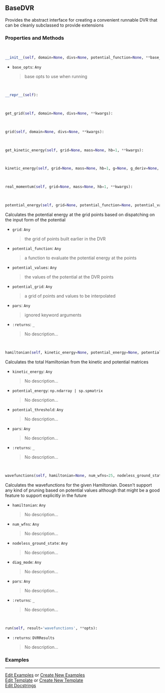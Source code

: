 ## <a id="Psience.DVR.BaseDVR.BaseDVR">BaseDVR</a>
Provides the abstract interface for creating a
convenient runnable DVR that can be cleanly subclassed to provide
extensions

### Properties and Methods
<a id="Psience.DVR.BaseDVR.BaseDVR.__init__" class="docs-object-method">&nbsp;</a>
```python
__init__(self, domain=None, divs=None, potential_function=None, **base_opts): 
```

- `base_opts`: `Any`
    >base opts to use when running

<a id="Psience.DVR.BaseDVR.BaseDVR.__repr__" class="docs-object-method">&nbsp;</a>
```python
__repr__(self): 
```

<a id="Psience.DVR.BaseDVR.BaseDVR.get_grid" class="docs-object-method">&nbsp;</a>
```python
get_grid(self, domain=None, divs=None, **kwargs): 
```

<a id="Psience.DVR.BaseDVR.BaseDVR.grid" class="docs-object-method">&nbsp;</a>
```python
grid(self, domain=None, divs=None, **kwargs): 
```

<a id="Psience.DVR.BaseDVR.BaseDVR.get_kinetic_energy" class="docs-object-method">&nbsp;</a>
```python
get_kinetic_energy(self, grid=None, mass=None, hb=1, **kwargs): 
```

<a id="Psience.DVR.BaseDVR.BaseDVR.kinetic_energy" class="docs-object-method">&nbsp;</a>
```python
kinetic_energy(self, grid=None, mass=None, hb=1, g=None, g_deriv=None, **kwargs): 
```

<a id="Psience.DVR.BaseDVR.BaseDVR.real_momentum" class="docs-object-method">&nbsp;</a>
```python
real_momentum(self, grid=None, mass=None, hb=1, **kwargs): 
```

<a id="Psience.DVR.BaseDVR.BaseDVR.potential_energy" class="docs-object-method">&nbsp;</a>
```python
potential_energy(self, grid=None, potential_function=None, potential_values=None, potential_grid=None, **pars): 
```
Calculates the potential energy at the grid points based
        on dispatching on the input form of the potential
- `grid`: `Any`
    >the grid of points built earlier in the DVR
- `potential_function`: `Any`
    >a function to evaluate the potential energy at the points
- `potential_values`: `Any`
    >the values of the potential at the DVR points
- `potential_grid`: `Any`
    >a grid of points and values to be interpolated
- `pars`: `Any`
    >ignored keyword arguments
- `:returns`: `_`
    >No description...

<a id="Psience.DVR.BaseDVR.BaseDVR.hamiltonian" class="docs-object-method">&nbsp;</a>
```python
hamiltonian(self, kinetic_energy=None, potential_energy=None, potential_threshold=None, **pars): 
```
Calculates the total Hamiltonian from the kinetic and potential matrices
- `kinetic_energy`: `Any`
    >No description...
- `potential_energy`: `np.ndarray | sp.spmatrix`
    >No description...
- `potential_threshold`: `Any`
    >No description...
- `pars`: `Any`
    >No description...
- `:returns`: `_`
    >No description...

<a id="Psience.DVR.BaseDVR.BaseDVR.wavefunctions" class="docs-object-method">&nbsp;</a>
```python
wavefunctions(self, hamiltonian=None, num_wfns=25, nodeless_ground_state=False, diag_mode=None, **pars): 
```
Calculates the wavefunctions for the given Hamiltonian.
        Doesn't support any kind of pruning based on potential values although that might be a good feature
        to support explicitly in the future
- `hamiltonian`: `Any`
    >No description...
- `num_wfns`: `Any`
    >No description...
- `nodeless_ground_state`: `Any`
    >No description...
- `diag_mode`: `Any`
    >No description...
- `pars`: `Any`
    >No description...
- `:returns`: `_`
    >No description...

<a id="Psience.DVR.BaseDVR.BaseDVR.run" class="docs-object-method">&nbsp;</a>
```python
run(self, result='wavefunctions', **opts): 
```

- `:returns`: `DVRResults`
    >No description...

### Examples




___

[Edit Examples](https://github.com/McCoyGroup/Psience/edit/edit/ci/examples/ci/docs/Psience/DVR/BaseDVR/BaseDVR.md) or 
[Create New Examples](https://github.com/McCoyGroup/Psience/new/edit/?filename=ci/examples/ci/docs/Psience/DVR/BaseDVR/BaseDVR.md) <br/>
[Edit Template](https://github.com/McCoyGroup/Psience/edit/edit/ci/docs/ci/docs/Psience/DVR/BaseDVR/BaseDVR.md) or 
[Create New Template](https://github.com/McCoyGroup/Psience/new/edit/?filename=ci/docs/templates/ci/docs/Psience/DVR/BaseDVR/BaseDVR.md) <br/>
[Edit Docstrings](https://github.com/McCoyGroup/Psience/edit/edit/Psience/DVR/BaseDVR.py?message=Update%20Docs)